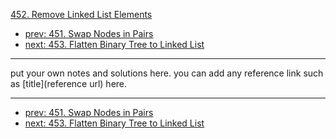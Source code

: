 [452. Remove Linked List Elements](http://www.lintcode.com/problem/remove-linked-list-elements)

- [prev: 451. Swap Nodes in Pairs](451-swap-nodes-in-pairs.md)
- [next: 453. Flatten Binary Tree to Linked List](453-flatten-binary-tree-to-linked-list.md)

---

put your own notes and solutions here.
you can add any reference link such as [title](reference url) here.

---

- [prev: 451. Swap Nodes in Pairs](451-swap-nodes-in-pairs.md)
- [next: 453. Flatten Binary Tree to Linked List](453-flatten-binary-tree-to-linked-list.md)
